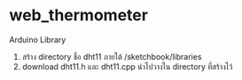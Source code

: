 web_thermometer
===============

Arduino Library 
1. สร้าง directory ชื่อ dht11 ภายใต้ <home directory>/sketchbook/libraries
2. download dht11.h และ dht11.cpp  นำไปวางใน  directory  ที่สร้างไว้
